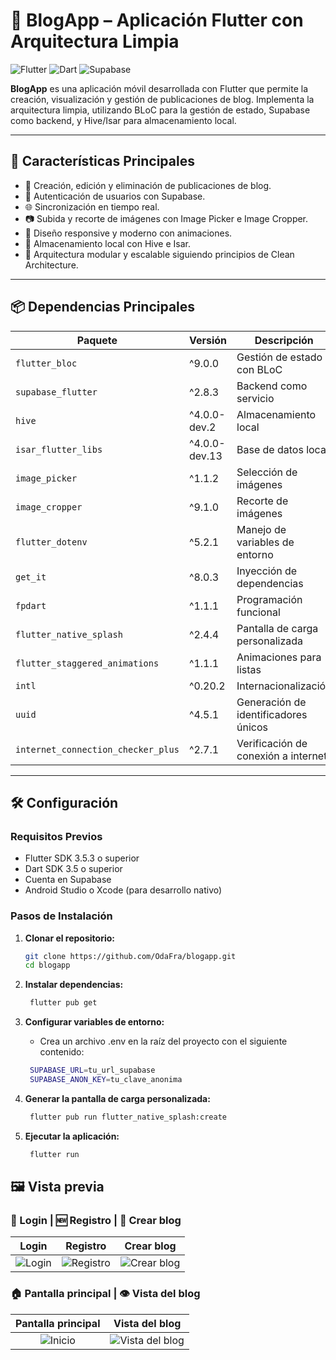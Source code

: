 # 📱 BlogApp – Aplicación Flutter con Arquitectura Limpia

![Flutter](https://img.shields.io/badge/Flutter-3.5.3-blue)
![Dart](https://img.shields.io/badge/Dart-3.5-blue)
![Supabase](https://img.shields.io/badge/Supabase-2.8.3-green)

**BlogApp** es una aplicación móvil desarrollada con Flutter que permite la creación, visualización y gestión de publicaciones de blog. Implementa la arquitectura limpia, utilizando BLoC para la gestión de estado, Supabase como backend, y Hive/Isar para almacenamiento local.

---

## 🚀 Características Principales

- 📝 Creación, edición y eliminación de publicaciones de blog.
- 🔐 Autenticación de usuarios con Supabase.
- 🌐 Sincronización en tiempo real.
- 📷 Subida y recorte de imágenes con Image Picker e Image Cropper.
- 📱 Diseño responsive y moderno con animaciones.
- 💾 Almacenamiento local con Hive e Isar.
- 🧩 Arquitectura modular y escalable siguiendo principios de Clean Architecture.

---

## 📦 Dependencias Principales

| Paquete                         | Versión           | Descripción                         |
|---------------------------------|-------------------|-------------------------------------|
| `flutter_bloc`                  | ^9.0.0            | Gestión de estado con BLoC          |
| `supabase_flutter`              | ^2.8.3            | Backend como servicio               |
| `hive`                          | ^4.0.0-dev.2      | Almacenamiento local                |
| `isar_flutter_libs`             | ^4.0.0-dev.13     | Base de datos local                 |
| `image_picker`                  | ^1.1.2            | Selección de imágenes               |
| `image_cropper`                 | ^9.1.0            | Recorte de imágenes                 |
| `flutter_dotenv`                | ^5.2.1            | Manejo de variables de entorno      |
| `get_it`                        | ^8.0.3            | Inyección de dependencias           |
| `fpdart`                        | ^1.1.1            | Programación funcional              |
| `flutter_native_splash`         | ^2.4.4            | Pantalla de carga personalizada     |
| `flutter_staggered_animations`  | ^1.1.1            | Animaciones para listas             |
| `intl`                          | ^0.20.2           | Internacionalización                |
| `uuid`                          | ^4.5.1            | Generación de identificadores únicos|
| `internet_connection_checker_plus` | ^2.7.1         | Verificación de conexión a internet |

---

## 🛠️ Configuración

### Requisitos Previos

- Flutter SDK 3.5.3 o superior
- Dart SDK 3.5 o superior
- Cuenta en Supabase
- Android Studio o Xcode (para desarrollo nativo)

### Pasos de Instalación

1. **Clonar el repositorio:**

   ```bash
   git clone https://github.com/OdaFra/blogapp.git
   cd blogapp
    ```

2. **Instalar dependencias:**

   ```bash
    flutter pub get
    ```

3. **Configurar variables de entorno:**
    - Crea un archivo .env en la raíz del proyecto con el siguiente contenido:

   ```bash
    SUPABASE_URL=tu_url_supabase
    SUPABASE_ANON_KEY=tu_clave_anonima
    ```

4. **Generar la pantalla de carga personalizada:**

   ```bash
    flutter pub run flutter_native_splash:create
    ```

5. **Ejecutar la aplicación:**

   ```bash
    flutter run
    ```

## 🖼️ Vista previa

### 🔐 Login | 🆕 Registro | 📝 Crear blog

| Login | Registro | Crear blog |
|:-----:|:--------:|:----------:|
| ![Login](images/login.png) | ![Registro](images/register.png) | ![Crear blog](images/create.png) |

### 🏠 Pantalla principal | 👁️ Vista del blog

| Pantalla principal | Vista del blog |
|:------------------:|:--------------:|
| ![Inicio](images/home.png) | ![Vista del blog](images/view.png) |
